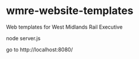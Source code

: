 # wmre-website-templates
Web templates for West Midlands Rail Executive

node server.js

go to http://localhost:8080/
